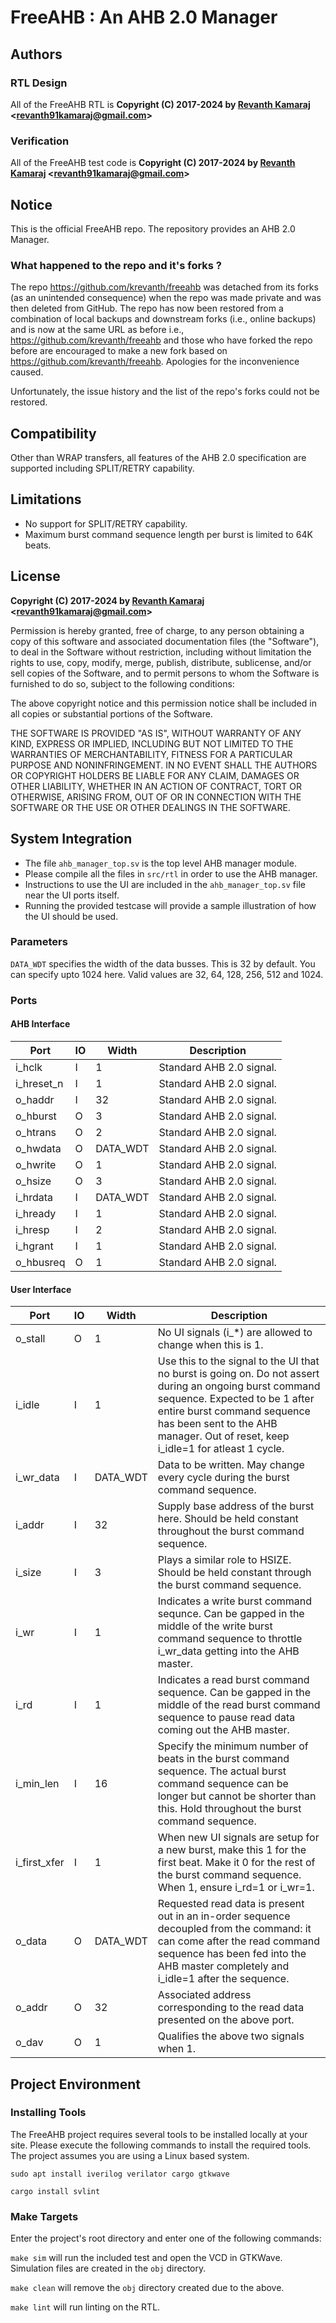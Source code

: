 # FreeAHB : An AHB 2.0 Manager

## Authors

### RTL Design

All of the FreeAHB RTL is **Copyright (C) 2017-2024 by [Revanth Kamaraj](https://github.com/krevanth) <<revanth91kamaraj@gmail.com>>**

### Verification

All of the FreeAHB test code is **Copyright (C) 2017-2024 by [Revanth Kamaraj](https://github.com/krevanth) <<revanth91kamaraj@gmail.com>>**

## Notice

This is the official FreeAHB repo. The repository provides an AHB 2.0 Manager.

### What happened to the repo and it's forks ?

The repo https://github.com/krevanth/freeahb was detached from its forks (as
an unintended consequence) when the repo was made private and was then deleted
from GitHub. The repo has now been restored from a combination of local backups
and downstream forks (i.e., online backups) and is now at the same URL as
before i.e., https://github.com/krevanth/freeahb and those who have forked the
repo before are encouraged to make a new fork based on
https://github.com/krevanth/freeahb. Apologies for the inconvenience caused.

Unfortunately, the issue history and the list of the repo's forks could not be
restored.

## Compatibility

Other than WRAP transfers, all features of the AHB 2.0 specification are supported including
SPLIT/RETRY capability.

## Limitations

- No support for SPLIT/RETRY capability.
- Maximum burst command sequence length per burst is limited to 64K beats.

## License

**Copyright (C) 2017-2024 by [Revanth Kamaraj](https://github.com/krevanth) <<revanth91kamaraj@gmail.com>>**

Permission is hereby granted, free of charge, to any person obtaining a copy
of this software and associated documentation files (the "Software"), to deal
in the Software without restriction, including without limitation the rights
to use, copy, modify, merge, publish, distribute, sublicense, and/or sell
copies of the Software, and to permit persons to whom the Software is
furnished to do so, subject to the following conditions:

The above copyright notice and this permission notice shall be included in all
copies or substantial portions of the Software.

THE SOFTWARE IS PROVIDED "AS IS", WITHOUT WARRANTY OF ANY KIND, EXPRESS OR
IMPLIED, INCLUDING BUT NOT LIMITED TO THE WARRANTIES OF MERCHANTABILITY,
FITNESS FOR A PARTICULAR PURPOSE AND NONINFRINGEMENT. IN NO EVENT SHALL THE
AUTHORS OR COPYRIGHT HOLDERS BE LIABLE FOR ANY CLAIM, DAMAGES OR OTHER
LIABILITY, WHETHER IN AN ACTION OF CONTRACT, TORT OR OTHERWISE, ARISING FROM,
OUT OF OR IN CONNECTION WITH THE SOFTWARE OR THE USE OR OTHER DEALINGS IN THE
SOFTWARE.

## System Integration

- The file `ahb_manager_top.sv` is the top level AHB manager module.
- Please compile all the files in `src/rtl` in order to use the AHB manager.
- Instructions to use the UI are included in the `ahb_manager_top.sv` file near the UI ports itself.
- Running the provided testcase will provide a sample illustration of how the UI should be used.

### Parameters

`DATA_WDT` specifies the width of the data busses. This is 32 by default. You
can specify upto 1024 here. Valid values are 32, 64, 128, 256, 512 and 1024.

### Ports

#### AHB Interface

|  Port    |  IO| Width  | Description            |
|----------|----|--------|------------------------|
|i_hclk    |I   |1       |Standard AHB 2.0 signal.|
|i_hreset_n|I   |1       |Standard AHB 2.0 signal.|
|o_haddr   |I   |32      |Standard AHB 2.0 signal.|
|o_hburst  |O   |3       |Standard AHB 2.0 signal.|
|o_htrans  |O   |2       |Standard AHB 2.0 signal.|
|o_hwdata  |O   |DATA_WDT|Standard AHB 2.0 signal.|
|o_hwrite  |O   |1       |Standard AHB 2.0 signal.|
|o_hsize   |O   |3       |Standard AHB 2.0 signal.|
|i_hrdata  |I   |DATA_WDT|Standard AHB 2.0 signal.|
|i_hready  |I   |1       |Standard AHB 2.0 signal.|
|i_hresp   |I   |2       |Standard AHB 2.0 signal.|
|i_hgrant  |I   |1       |Standard AHB 2.0 signal.|
|o_hbusreq |O   |1       |Standard AHB 2.0 signal.|

#### User Interface

|Port         |IO   |Width   |Description                                                                                                                                                                                                    |
|-------------|-----|--------|---------------------------------------------------------------------------------------------------------------------------------------------------------------------------------------------------------------|
|o_stall      |O    |1       |No UI signals (i_\*) are allowed to change when this is 1.                                                                                                                                                      |
|i_idle       |I    |1       |Use this to the signal to the UI that no burst is going on. Do not assert during an ongoing burst command sequence. Expected to be 1 after entire burst command sequence has been sent to the AHB manager. Out of reset, keep i_idle=1 for atleast 1 cycle.     |
|i_wr_data    |I    |DATA_WDT|Data to be written. May change every cycle during the burst command sequence.                                                                                                                                  |
|i_addr       |I    |32      |Supply base address of the burst here. Should be held constant throughout the burst command sequence.                                                                                                          |
|i_size       |I    |3       |Plays a similar role to HSIZE. Should be held constant through the burst command sequence.                                                                                                                     |
|i_wr         |I    |1       |Indicates a write burst command sequnce. Can be gapped in the middle of the write burst command sequence to throttle i_wr_data getting into the AHB master.                                                    |
|i_rd         |I    |1       |Indicates a read burst command sequence. Can be gapped in the middle of the read burst command sequence to pause read data coming out the AHB master.                                                          |
|i_min_len    |I    |16      |Specify the minimum number of beats in the burst command sequence. The actual burst command sequence can be longer but cannot be shorter than this. Hold throughout the burst command sequence.                |
|i_first_xfer |I    |1       |When new UI signals are setup for a new burst, make this 1 for the first beat. Make it 0 for the rest of the burst command sequence. When 1, ensure i_rd=1 or i_wr=1.                                          |
|o_data       |O    |DATA_WDT|Requested read data is present out in an in-order sequence decoupled from the command: it can come after the read command sequence has been fed into the AHB master completely and i_idle=1 after the sequence.|
|o_addr       |O    |32      |Associated address corresponding to the read data presented on the above port.                                                                                                                                 |
|o_dav        |O    |1       |Qualifies the above two signals when 1.                                                                                                                                                                        |

## Project Environment

### Installing Tools

The FreeAHB project requires several tools to be installed locally at your site.
Please execute the following commands to install the required tools. The project
assumes you are using a Linux based system.

`sudo apt install iverilog verilator cargo gtkwave`

`cargo install svlint`

### Make Targets

Enter the project's root directory and enter one of the following commands:

`make sim` will run the included test and open the VCD in GTKWave. Simulation 
files are created in the `obj` directory.

`make clean` will remove the `obj` directory created due to the above.

`make lint` will run linting on the RTL.


